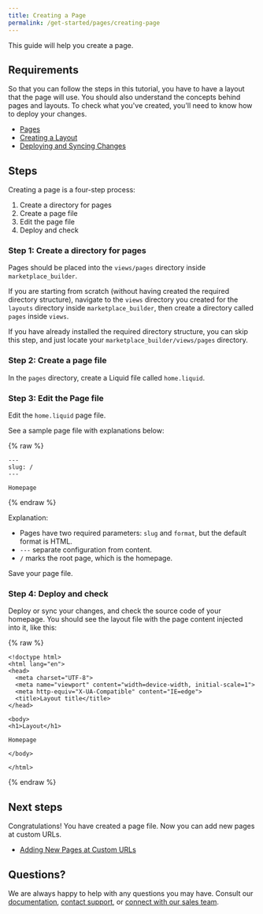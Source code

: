 ```yaml
---
title: Creating a Page
permalink: /get-started/pages/creating-page
---
```

This guide will help you create a page. 

## Requirements
So that you can follow the steps in this tutorial, you have to have a layout that the page will use. You should also understand the concepts behind pages and layouts. To check what you've created, you'll need to know how to deploy your changes. 
    
* [Pages]()
* [Creating a Layout]()
* [Deploying and Syncing Changes]()

## Steps 

Creating a page is a four-step process:

1. Create a directory for pages
2. Create a page file
3. Edit the page file 
4. Deploy and check

### Step 1: Create a directory for pages

Pages should be placed into the `views/pages` directory inside `marketplace_builder`. 

If you are starting from scratch (without having created the required directory structure), navigate to the `views` directory you created for the `layouts` directory inside `marketplace_builder`, then create a directory called `pages` inside `views`. 

If you have already installed the required directory structure, you can skip this step, and just locate your `marketplace_builder/views/pages` directory. 

### Step 2: Create a page file
In the `pages` directory, create a Liquid file called `home.liquid`. 

### Step 3: Edit the Page file
Edit the `home.liquid` page file. 

See a sample page file with explanations below:

{% raw %}

```liquid
---
slug: /
---

Homepage
```

{% endraw %}


Explanation: 

* Pages have two required parameters: `slug` and `format`, but the default format is HTML. 
* `---` separate configuration from content. 
* `/` marks the root page, which is the homepage. 

Save your page file.

### Step 4: Deploy and check 

Deploy or sync your changes, and check the source code of your homepage. You should see the layout file with the page content injected into it, like this:

{% raw %}

```liquid
<!doctype html>
<html lang="en">
<head>
  <meta charset="UTF-8">
  <meta name="viewport" content="width=device-width, initial-scale=1">
  <meta http-equiv="X-UA-Compatible" content="IE=edge">
  <title>Layout title</title>
</head>

<body>
<h1>Layout</h1>

Homepage

</body>

</html>

```

{% endraw %}

## Next steps
Congratulations! You have created a page file. Now you can add new pages at custom URLs. 

* [Adding New Pages at Custom URLs]()

## Questions?

We are always happy to help with any questions you may have. Consult our  [documentation](), [contact support](), or  [connect with our sales team](). 



